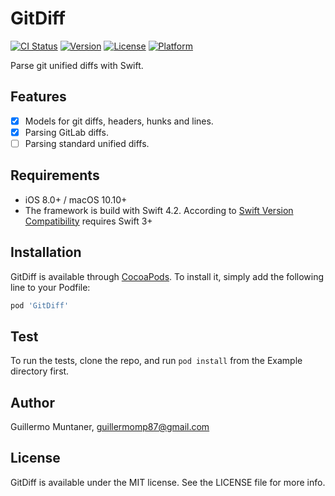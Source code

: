 # GitDiff

[![CI Status](https://img.shields.io/travis/guillermomuntaner/GitDiff.svg?style=flat)](https://travis-ci.org/guillermomuntaner/GitDiff)
[![Version](https://img.shields.io/cocoapods/v/GitDiff.svg?style=flat)](https://cocoapods.org/pods/GitDiff)
[![License](https://img.shields.io/cocoapods/l/GitDiff.svg?style=flat)](https://cocoapods.org/pods/GitDiff)
[![Platform](https://img.shields.io/cocoapods/p/GitDiff.svg?style=flat)](https://cocoapods.org/pods/GitDiff)

Parse git unified diffs with Swift.

## Features

- [x] Models for git diffs, headers, hunks and lines.
- [x] Parsing GitLab diffs.
- [ ] Parsing standard unified diffs.

## Requirements

- iOS 8.0+ / macOS 10.10+
- The framework is build with Swift 4.2.  According to [Swift Version Compatibility](https://docs.swift.org/swift-book/GuidedTour/Compatibility.html) requires Swift 3+

## Installation

GitDiff is available through [CocoaPods](https://cocoapods.org). To install
it, simply add the following line to your Podfile:

```ruby
pod 'GitDiff'
```
## Test

To run the tests, clone the repo, and run `pod install` from the Example directory first.

## Author

Guillermo Muntaner, guillermomp87@gmail.com

## License

GitDiff is available under the MIT license. See the LICENSE file for more info.
